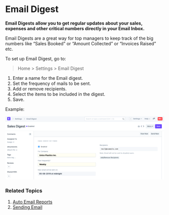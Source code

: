 
# Email Digest



**Email Digests allow you to get regular updates about your sales, expenses and other critical numbers directly in your Email Inbox.**


Email Digests are a great way for top managers to keep track of the big numbers like “Sales Booked” or “Amount Collected” or “Invoices Raised” etc.


To set up Email Digest, go to:


> Home > Settings > Email Digest


1. Enter a name for the Email digest.
2. Set the frequency of mails to be sent.
3. Add or remove recipients.
4. Select the items to be included in the digest.
5. Save.


Example:


![Email Digest](/files/email-digest.png)


### Related Topics


1. [Auto Email Reports](/docs/en/setting-up/email/auto-email-reports)
2. [Sending Email](/docs/en/setting-up/email/sending-email)




